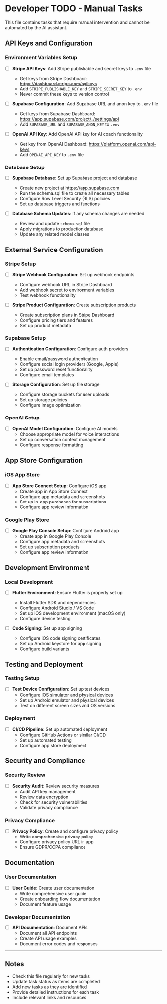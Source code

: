 # Developer TODO - Manual Tasks

This file contains tasks that require manual intervention and cannot be automated by the AI assistant.

## API Keys and Configuration

### Environment Variables Setup
- [ ] **Stripe API Keys**: Add Stripe publishable and secret keys to `.env` file
  - Get keys from Stripe Dashboard: https://dashboard.stripe.com/apikeys
  - Add `STRIPE_PUBLISHABLE_KEY` and `STRIPE_SECRET_KEY` to `.env`
  - Never commit these keys to version control

- [ ] **Supabase Configuration**: Add Supabase URL and anon key to `.env` file
  - Get keys from Supabase Dashboard: https://app.supabase.com/project/_/settings/api
  - Add `SUPABASE_URL` and `SUPABASE_ANON_KEY` to `.env`

- [ ] **OpenAI API Key**: Add OpenAI API key for AI coach functionality
  - Get key from OpenAI Dashboard: https://platform.openai.com/api-keys
  - Add `OPENAI_API_KEY` to `.env` file

### Database Setup
- [ ] **Supabase Database**: Set up Supabase project and database
  - Create new project at https://app.supabase.com
  - Run the schema.sql file to create all necessary tables
  - Configure Row Level Security (RLS) policies
  - Set up database triggers and functions

- [ ] **Database Schema Updates**: If any schema changes are needed
  - Review and update `schema.sql` file
  - Apply migrations to production database
  - Update any related model classes

## External Service Configuration

### Stripe Setup
- [ ] **Stripe Webhook Configuration**: Set up webhook endpoints
  - Configure webhook URL in Stripe Dashboard
  - Add webhook secret to environment variables
  - Test webhook functionality

- [ ] **Stripe Product Configuration**: Create subscription products
  - Create subscription plans in Stripe Dashboard
  - Configure pricing tiers and features
  - Set up product metadata

### Supabase Setup
- [ ] **Authentication Configuration**: Configure auth providers
  - Enable email/password authentication
  - Configure social login providers (Google, Apple)
  - Set up password reset functionality
  - Configure email templates

- [ ] **Storage Configuration**: Set up file storage
  - Configure storage buckets for user uploads
  - Set up storage policies
  - Configure image optimization

### OpenAI Setup
- [ ] **OpenAI Model Configuration**: Configure AI models
  - Choose appropriate model for voice interactions
  - Set up conversation context management
  - Configure response formatting

## App Store Configuration

### iOS App Store
- [ ] **App Store Connect Setup**: Configure iOS app
  - Create app in App Store Connect
  - Configure app metadata and screenshots
  - Set up in-app purchases for subscriptions
  - Configure app review information

### Google Play Store
- [ ] **Google Play Console Setup**: Configure Android app
  - Create app in Google Play Console
  - Configure app metadata and screenshots
  - Set up subscription products
  - Configure app review information

## Development Environment

### Local Development
- [ ] **Flutter Environment**: Ensure Flutter is properly set up
  - Install Flutter SDK and dependencies
  - Configure Android Studio / VS Code
  - Set up iOS development environment (macOS only)
  - Configure device testing

- [ ] **Code Signing**: Set up app signing
  - Configure iOS code signing certificates
  - Set up Android keystore for app signing
  - Configure build variants

## Testing and Deployment

### Testing Setup
- [ ] **Test Device Configuration**: Set up test devices
  - Configure iOS simulator and physical devices
  - Set up Android emulator and physical devices
  - Test on different screen sizes and OS versions

### Deployment
- [ ] **CI/CD Pipeline**: Set up automated deployment
  - Configure GitHub Actions or similar CI/CD
  - Set up automated testing
  - Configure app store deployment

## Security and Compliance

### Security Review
- [ ] **Security Audit**: Review security measures
  - Audit API key management
  - Review data encryption
  - Check for security vulnerabilities
  - Validate privacy compliance

### Privacy Compliance
- [ ] **Privacy Policy**: Create and configure privacy policy
  - Write comprehensive privacy policy
  - Configure privacy policy URL in app
  - Ensure GDPR/CCPA compliance

## Documentation

### User Documentation
- [ ] **User Guide**: Create user documentation
  - Write comprehensive user guide
  - Create onboarding flow documentation
  - Document feature usage

### Developer Documentation
- [ ] **API Documentation**: Document APIs
  - Document all API endpoints
  - Create API usage examples
  - Document error codes and responses

---

## Notes

- Check this file regularly for new tasks
- Update task status as items are completed
- Add new tasks as they are identified
- Provide detailed instructions for each task
- Include relevant links and resources 
